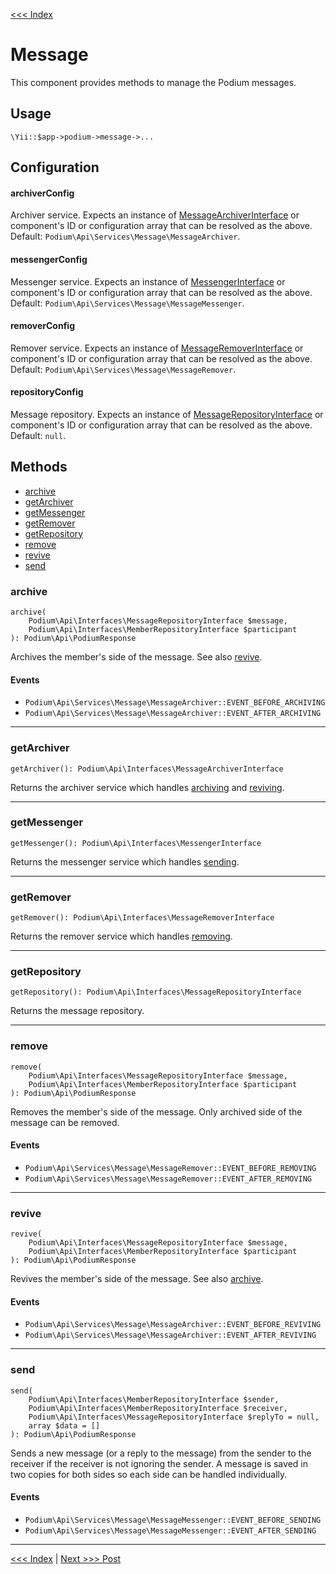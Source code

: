 [<<< Index](../README.md)

# Message

This component provides methods to manage the Podium messages.

## Usage

```
\Yii::$app->podium->message->...
```

## Configuration

#### archiverConfig

Archiver service. Expects an instance of [MessageArchiverInterface](https://github.com/yii-podium/yii2-api/blob/master/src/Interfaces/MessageArchiverInterface.php) 
or component's ID or configuration array that can be resolved as the above. Default: `Podium\Api\Services\Message\MessageArchiver`.

#### messengerConfig

Messenger service. Expects an instance of [MessengerInterface](https://github.com/yii-podium/yii2-api/blob/master/src/Interfaces/MessengerInterface.php) 
or component's ID or configuration array that can be resolved as the above. Default: `Podium\Api\Services\Message\MessageMessenger`.

#### removerConfig

Remover service. Expects an instance of [MessageRemoverInterface](https://github.com/yii-podium/yii2-api/blob/master/src/Interfaces/MessageRemoverInterface.php) 
or component's ID or configuration array that can be resolved as the above. Default: `Podium\Api\Services\Message\MessageRemover`.

#### repositoryConfig

Message repository. Expects an instance of [MessageRepositoryInterface](https://github.com/yii-podium/yii2-api/blob/master/src/Interfaces/MessageRepositoryInterface.php) 
or component's ID or configuration array that can be resolved as the above. Default: `null`.

## Methods

- [archive](#archive)
- [getArchiver](#getarchiver)
- [getMessenger](#getmessenger)
- [getRemover](#getremover)
- [getRepository](#getrepository)
- [remove](#remove)
- [revive](#revive)
- [send](#send)

### archive

```
archive(
    Podium\Api\Interfaces\MessageRepositoryInterface $message,
    Podium\Api\Interfaces\MemberRepositoryInterface $participant
): Podium\Api\PodiumResponse
```

Archives the member's side of the message. See also [revive](#revive).

#### Events

- `Podium\Api\Services\Message\MessageArchiver::EVENT_BEFORE_ARCHIVING`
- `Podium\Api\Services\Message\MessageArchiver::EVENT_AFTER_ARCHIVING`

---

### getArchiver

```
getArchiver(): Podium\Api\Interfaces\MessageArchiverInterface
```

Returns the archiver service which handles [archiving](#archive) and [reviving](#revive).

---

### getMessenger

```
getMessenger(): Podium\Api\Interfaces\MessengerInterface
```

Returns the messenger service which handles [sending](#send).

---

### getRemover

```
getRemover(): Podium\Api\Interfaces\MessageRemoverInterface
```

Returns the remover service which handles [removing](#remove).

---

### getRepository

```
getRepository(): Podium\Api\Interfaces\MessageRepositoryInterface
```

Returns the message repository.

---

### remove

```
remove(
    Podium\Api\Interfaces\MessageRepositoryInterface $message,
    Podium\Api\Interfaces\MemberRepositoryInterface $participant
): Podium\Api\PodiumResponse
```

Removes the member's side of the message. Only archived side of the message can be removed.

#### Events

- `Podium\Api\Services\Message\MessageRemover::EVENT_BEFORE_REMOVING`
- `Podium\Api\Services\Message\MessageRemover::EVENT_AFTER_REMOVING`

---

### revive

```
revive(
    Podium\Api\Interfaces\MessageRepositoryInterface $message,
    Podium\Api\Interfaces\MemberRepositoryInterface $participant
): Podium\Api\PodiumResponse
```

Revives the member's side of the message. See also [archive](#archive).

#### Events

- `Podium\Api\Services\Message\MessageArchiver::EVENT_BEFORE_REVIVING`
- `Podium\Api\Services\Message\MessageArchiver::EVENT_AFTER_REVIVING`

---

### send

```
send(
    Podium\Api\Interfaces\MemberRepositoryInterface $sender,
    Podium\Api\Interfaces\MemberRepositoryInterface $receiver,
    Podium\Api\Interfaces\MessageRepositoryInterface $replyTo = null,
    array $data = []
): Podium\Api\PodiumResponse
```

Sends a new message (or a reply to the message) from the sender to the receiver if the receiver is not ignoring the 
sender. A message is saved in two copies for both sides so each side can be handled individually.

#### Events

- `Podium\Api\Services\Message\MessageMessenger::EVENT_BEFORE_SENDING`
- `Podium\Api\Services\Message\MessageMessenger::EVENT_AFTER_SENDING`

---

[<<< Index](../README.md) | [Next >>> Post](post.md)
